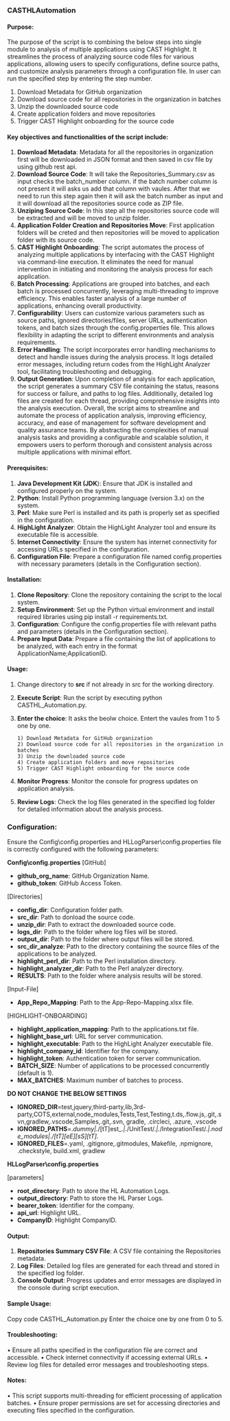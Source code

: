 
### **CASTHLAutomation**

####  **Purpose:**
The purpose of the script is to combining the below steps into single module to analysis of multiple applications using CAST Highlight. It streamlines the process of analyzing source code files for various applications, allowing users to specify configurations, define source paths, and customize analysis parameters through a configuration file. In user can run the specified step by entering the step number. 

1. Download Metadata for GitHub organization
2. Download source code for all repositories in the organization in batches
3. Unzip the downloaded source code
4. Create application folders and move repositories
5. Trigger CAST Highlight onboarding for the source code


#### **Key objectives and functionalities of the script include:**
1.  **Download Metadata**: Metadata for all the repositories in organization first will be downloaded in JSON format and then saved in csv file by using github rest api.
2.  **Download Source Code**: It will take the Repositories_Summary.csv as input checks the batch_number column. if the batch number column is not present it will asks us add that column with vaules. After that we need to run this step again then it will ask the batch number as input and it will download  all the repositories source code as ZIP file.
3.  **Unziping Source Code**: In this step all the repositories source code will be extracted and will be moved to unzip folder.
4.  **Application Folder Creation and Repositories Move**: First application folders will be creted and then repositories will be moved to application folder with its source code.
5.	**CAST Highlight Onboarding**: The script automates the process of analyzing multiple applications by interfacing with the CAST Highlight via command-line execution. It eliminates the need for manual intervention in initiating and monitoring the analysis process for each application.
6.	**Batch Processing**: Applications are grouped into batches, and each batch is processed concurrently, leveraging multi-threading to improve efficiency. This enables faster analysis of a large number of applications, enhancing overall productivity.
7.	**Configurability**: Users can customize various parameters such as source paths, ignored directories/files, server URLs, authentication tokens, and batch sizes through the config.properties file. This allows flexibility in adapting the script to different environments and analysis requirements.
8.	**Error Handling**: The script incorporates error handling mechanisms to detect and handle issues during the analysis process. It logs detailed error messages, including return codes from the HighLight Analyzer tool, facilitating troubleshooting and debugging.
9.	**Output Generation**: Upon completion of analysis for each application, the script generates a summary CSV file containing the status, reasons for success or failure, and paths to log files. Additionally, detailed log files are created for each thread, providing comprehensive insights into the analysis execution.
Overall, the script aims to streamline and automate the process of application analysis, improving efficiency, accuracy, and ease of management for software development and quality assurance teams. By abstracting the complexities of manual analysis tasks and providing a configurable and scalable solution, it empowers users to perform thorough and consistent analysis across multiple applications with minimal effort.
 
#### **Prerequisites:**
1.	**Java Development Kit (JDK**): Ensure that JDK is installed and configured properly on the system.
2.	**Python**: Install Python programming language (version 3.x) on the system.
3.	**Perl**: Make sure Perl is installed and its path is properly set as specified in the configuration.
4.	**HighLight Analyzer**: Obtain the HighLight Analyzer tool and ensure its executable file is accessible.
5.	**Internet Connectivity**: Ensure the system has internet connectivity for accessing URLs specified in the configuration.
6.	**Configuration File**: Prepare a configuration file named config.properties with necessary parameters (details in the Configuration section).

#### **Installation:**
1.	**Clone Repository**: Clone the repository containing the script to the local system.
2.	**Setup Environment**: Set up the Python virtual environment and install required libraries using pip install -r requirements.txt.
3.	**Configuration**: Configure the config.properties file with relevant paths and parameters (details in the Configuration section).
4.	**Prepare Input Data**: Prepare a file containing the list of applications to be analyzed, with each entry in the format ApplicationName;ApplicationID.

#### **Usage:**
1. Change directory to **src** if not already in src for the working directory.
2.	**Execute Script**: Run the script by executing python CASTHL_Automation.py.
3.  **Enter the choice**:  It asks the beolw choice. Entert the vaules from 1 to 5 one by one.

		1) Download Metadata for GitHub organization
		2) Download source code for all repositories in the organization in batches
		3) Unzip the downloaded source code
		4) Create application folders and move repositories
		5) Trigger CAST Highlight onboarding for the source code
    
4.	**Monitor Progress**: Monitor the console for progress updates on application analysis.
5.	**Review Logs**: Check the log files generated in the specified log folder for detailed information about the analysis process.

### **Configuration:**
Ensure the Config\config.properties and HLLogParser\config.properties file is correctly configured with the following parameters:

 **Config\config.properties**
    [GitHub]
- **github_org_name**: GitHub Organization Name.
- **github_token**: GitHub Access Token.

[Directories]
- **config_dir**: Configuration folder path.
- **src_dir**: Path to donload the source code.
- **unzip_dir**: Path to extract the downloaded source code.
- **logs_dir**: Path to the folder where log files will be stored.
- **output_dir**: Path to the folder where output files will be stored.
- **src_dir_analyze**: Path to the directory containing the source files of the applications to be analyzed.
- **highlight_perl_dir**:  Path to the Perl installation directory.
- **highlight_analyzer_dir**:  Path to the Perl analyzer directory.
- **RESULTS**: Path to the folder where analysis results will be stored.

[Input-File]
- **App_Repo_Mapping**: Path to the App-Repo-Mapping.xlsx file. 

[HIGHLIGHT-ONBOARDING]
- **highlight_application_mapping**: Path to the applications.txt file.
- **highlight_base_url**: URL for server communication.
- **highlight_executable**: Path to the HighLight Analyzer executable file.
- **highlight_company_id**: Identifier for the company.
- **highlight_token**: Authentication token for server communication.
- **BATCH_SIZE**: Number of applications to be processed concurrently (default is 1).
- **MAX_BATCHES**: Maximum number of batches to process.

 **DO NOT CHANGE THE BELOW SETTINGS**
 - **IGNORED_DIR**=test,jquery,third-party,lib,3rd-party,COTS,external,node_modules,Tests,Test,Testing,t.ds,.flow.js,.git,.svn,gradlew,.vscode,Samples,.git,.svn, gradle, .circleci, .azure, .vscode
- **IGNORED_PATHS**=.*dummy|.*\/[tT]est\_.*|.*\/UnitTest\/.*|.*\/IntegrationTest\/.*|.*node\_modules|.*\/[tT][eE][sS][tT].*
- **IGNORED_FILES**=.yaml, .gitignore,.gitmodules, Makefile, .npmignore, .checkstyle, build.xml, gradlew


**HLLogParser\config.properties**

[parameters]
- **root_directory**: Path to store the HL Automation Logs. 
- **output_directory**:  Path to store the HL Parser Logs.
- **bearer_token**: Identifier for the company.
- **api_url**: Highlight URL.
- **CompanyID**: Highlight CompanyID.


#### **Output:**
1.	**Repositories Summary CSV File**: A CSV file containing the Repositories metadata.
2.	**Log Files**: Detailed log files are generated for each thread and stored in the specified log folder.
3.	**Console Output**: Progress updates and error messages are displayed in the console during script execution.

#### **Sample Usage:**
Copy code
CASTHL_Automation.py
Enter the choice one by one from 0 to 5.

#### **Troubleshooting:**
•	Ensure all paths specified in the configuration file are correct and accessible.
•	Check internet connectivity if accessing external URLs.
•	Review log files for detailed error messages and troubleshooting steps.

#### **Notes:**
•	This script supports multi-threading for efficient processing of application batches.
•	Ensure proper permissions are set for accessing directories and executing files specified in the configuration.
